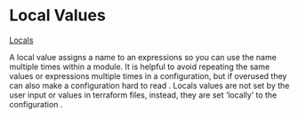 # Local Values

[Locals](https://developer.hashicorp.com/terraform/language/values/locals)

A local value assigns a name to an expressions so you can use the name multiple times within a module. It is helpful to avoid repeating the same values or expressions multiple times in a configuration, but if overused they can also make a configuration hard to read . Locals values are not set by the user input or values in terraform files, instead, they are set ‘locally’ to the configuration .
